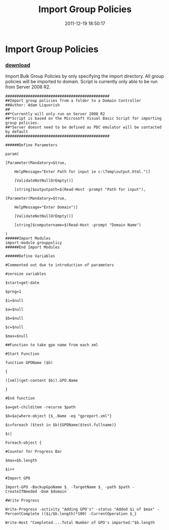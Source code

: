 ﻿---
pid:            3109
parent:         0
children:       
poster:         Adam Liquorish
title:          Import Group Policies
date:           2011-12-19 18:50:17
description:    Import Bulk Group Policies by only specifying the import directory.  All group policies will be imported to domain.  Script is currently only able to be run from Server 2008 R2.
format:         posh
---

# Import Group Policies

### [download](3109.ps1)  

Import Bulk Group Policies by only specifying the import directory.  All group policies will be imported to domain.  Script is currently only able to be run from Server 2008 R2.

```posh
##############################################
##Import group policies from a folder to a Domain Controller
##Author: Adam Liquorish
##
##*Currently will only run on Server 2008 R2
##*Script is based on the Microsoft Visual Basic Script for importing group policies.
##*Server doesnt need to be defined as PDC emulator will be contacted by default
##############################################

######Define Parameters

param(

[Parameter(Mandatory=$true,

    HelpMessage="Enter Path for input ie c:\Temp\output.html.")]

    [ValidateNotNullOrEmpty()]

    [string]$outputpath=$(Read-Host -prompt "Path for input"),

[Parameter(Mandatory=$true,

    HelpMessage="Enter Domain")]

    [ValidateNotNullOrEmpty()]

    [string]$computername=$(Read-Host -prompt "Domain Name")

)
######Import Modules
import-module grouppolicy
######End Import Modules

######Define Variables

#Commented out due to introduction of parameters

#zeroize variables

$start=get-date

$prog=1

$i=$null

$a=$null

$b=$null

$c=$null

$max=$null

##Function to take gpo name from each xml

#Start Function

function GPOName ($b)

{

([xml](get-content $b)).GPO.Name

}

#End function

$a=get-childitem -recurse $path

$b=$a|where-object {$_.Name -eq "gpreport.xml"}

$c=foreach ($test in $b){GPOName($test.fullname)}

$c|

Foreach-object {

#Counter for Progress Bar

$max=$b.length

$i++

#Import GPO

Import-GPO -BackupGpoName $_ -TargetName $_ -path $path -CreateIfNeeded -Dom $domain

#Write Progress

Write-Progress -activity "Adding GPO's" -status "Added $i of $max" -PercentComplete (($i/$b.length)*100) -CurrentOperation $_}

Write-Host "Completed....Total Number of GPO's imported:"$b.length
```
